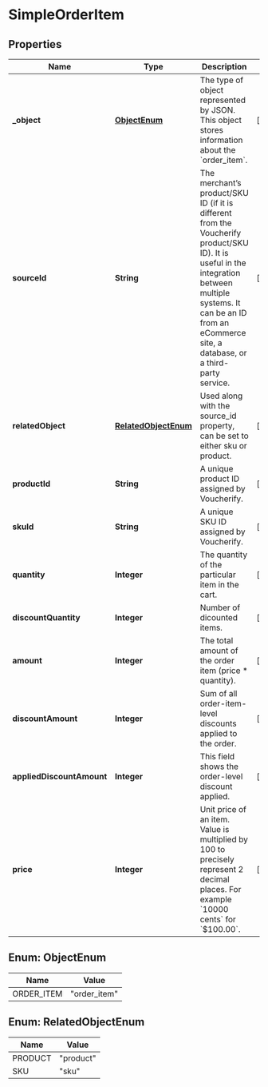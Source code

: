 

# SimpleOrderItem


## Properties

| Name | Type | Description | Notes |
|------------ | ------------- | ------------- | -------------|
|**_object** | [**ObjectEnum**](#ObjectEnum) | The type of object represented by JSON. This object stores information about the &#x60;order_item&#x60;. |  [optional] |
|**sourceId** | **String** | The merchant’s product/SKU ID (if it is different from the Voucherify product/SKU ID). It is useful in the integration between multiple systems. It can be an ID from an eCommerce site, a database, or a third-party service. |  [optional] |
|**relatedObject** | [**RelatedObjectEnum**](#RelatedObjectEnum) | Used along with the source_id property, can be set to either sku or product. |  [optional] |
|**productId** | **String** | A unique product ID assigned by Voucherify. |  [optional] |
|**skuId** | **String** | A unique SKU ID assigned by Voucherify. |  [optional] |
|**quantity** | **Integer** | The quantity of the particular item in the cart. |  [optional] |
|**discountQuantity** | **Integer** | Number of dicounted items. |  [optional] |
|**amount** | **Integer** | The total amount of the order item (price * quantity). |  [optional] |
|**discountAmount** | **Integer** |  Sum of all order-item-level discounts applied to the order. |  [optional] |
|**appliedDiscountAmount** | **Integer** | This field shows the order-level discount applied. |  [optional] |
|**price** | **Integer** | Unit price of an item. Value is multiplied by 100 to precisely represent 2 decimal places. For example &#x60;10000 cents&#x60; for &#x60;$100.00&#x60;. |  [optional] |



## Enum: ObjectEnum

| Name | Value |
|---- | -----|
| ORDER_ITEM | &quot;order_item&quot; |



## Enum: RelatedObjectEnum

| Name | Value |
|---- | -----|
| PRODUCT | &quot;product&quot; |
| SKU | &quot;sku&quot; |



